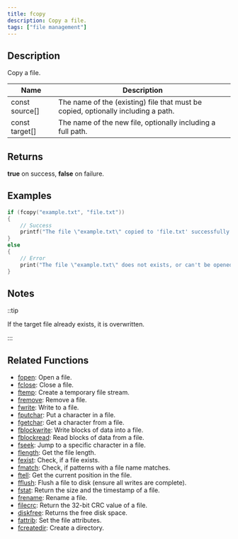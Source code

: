 ```yaml
---
title: fcopy
description: Copy a file.
tags: ["file management"]
---
```


<VersionWarn version='omp v1.1.0.2612' />

<LowercaseNote />

## Description

Copy a file.

| Name           | Description                                                                       |
| -------------- | --------------------------------------------------------------------------------- |
| const source[] | The name of the (existing) file that must be copied, optionally including a path. |
| const target[] | The name of the new file, optionally including a full path.                       |

## Returns

**true** on success, **false** on failure.

## Examples

```c
if (fcopy("example.txt", "file.txt"))
{
    // Success
    printf("The file \"example.txt\" copied to 'file.txt' successfully.");
}
else
{
    // Error
    print("The file \"example.txt\" does not exists, or can't be opened.");
}
```

## Notes

::tip

If the target file already exists, it is overwritten.

:::

## Related Functions

- [fopen](fopen): Open a file.
- [fclose](fclose): Close a file.
- [ftemp](ftemp): Create a temporary file stream.
- [fremove](fremove): Remove a file.
- [fwrite](fwrite): Write to a file.
- [fputchar](fputchar): Put a character in a file.
- [fgetchar](fgetchar): Get a character from a file.
- [fblockwrite](fblockwrite): Write blocks of data into a file.
- [fblockread](fblockread): Read blocks of data from a file.
- [fseek](fseek): Jump to a specific character in a file.
- [flength](flength): Get the file length.
- [fexist](fexist): Check, if a file exists.
- [fmatch](fmatch): Check, if patterns with a file name matches.
- [ftell](ftell): Get the current position in the file.
- [fflush](fflush): Flush a file to disk (ensure all writes are complete).
- [fstat](fstat): Return the size and the timestamp of a file.
- [frename](frename): Rename a file.
- [filecrc](filecrc): Return the 32-bit CRC value of a file.
- [diskfree](diskfree): Returns the free disk space.
- [fattrib](fattrib): Set the file attributes.
- [fcreatedir](fcreatedir): Create a directory.
